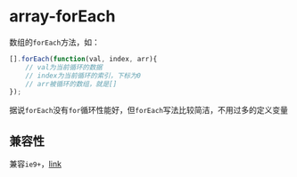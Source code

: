 # array-forEach

数组的`forEach`方法，如：

```js
[].forEach(function(val, index, arr){
    // val为当前循环的数据
    // index为当前循环的索引，下标为0
    // arr被循环的数组，就是[]
});
```

据说`forEach`没有`for`循环性能好，但`forEach`写法比较简洁，不用过多的定义变量

## 兼容性

兼容`ie9+`，[link](http://caniuse.com/#search=forEach)

